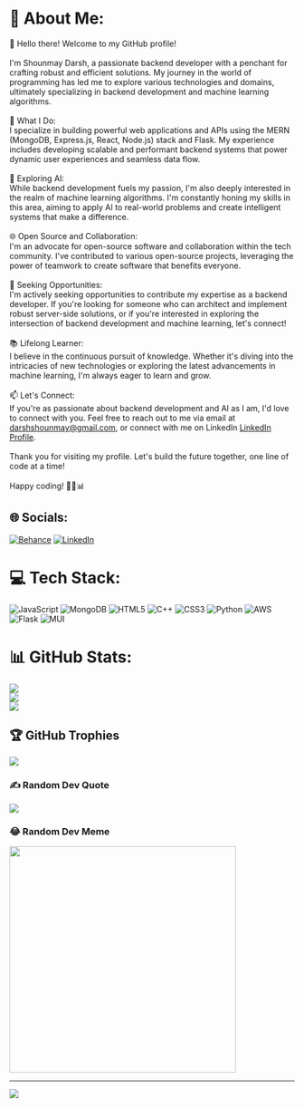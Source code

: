 # 💫 About Me:
👋 Hello there! Welcome to my GitHub profile!<br><br>I'm Shounmay Darsh, a passionate backend developer with a penchant for crafting robust and efficient solutions. My journey in the world of programming has led me to explore various technologies and domains, ultimately specializing in backend development and machine learning algorithms.<br><br>🚀 What I Do:<br>I specialize in building powerful web applications and APIs using the MERN (MongoDB, Express.js, React, Node.js) stack and Flask. My experience includes developing scalable and performant backend systems that power dynamic user experiences and seamless data flow.<br><br>🤖 Exploring AI:<br>While backend development fuels my passion, I'm also deeply interested in the realm of machine learning algorithms. I'm constantly honing my skills in this area, aiming to apply AI to real-world problems and create intelligent systems that make a difference.<br><br>🌐 Open Source and Collaboration:<br>I'm an advocate for open-source software and collaboration within the tech community. I've contributed to various open-source projects, leveraging the power of teamwork to create software that benefits everyone.<br><br>💼 Seeking Opportunities:<br>I'm actively seeking opportunities to contribute my expertise as a backend developer. If you're looking for someone who can architect and implement robust server-side solutions, or if you're interested in exploring the intersection of backend development and machine learning, let's connect!<br><br>📚 Lifelong Learner:<br>I believe in the continuous pursuit of knowledge. Whether it's diving into the intricacies of new technologies or exploring the latest advancements in machine learning, I'm always eager to learn and grow.<br><br>📫 Let's Connect:<br>If you're as passionate about backend development and AI as I am, I'd love to connect with you. Feel free to reach out to me via email at darshshounmay@gmail.com, or connect with me on LinkedIn [LinkedIn Profile](https://www.linkedin.com/in/shounmay/).<br><br>Thank you for visiting my profile. Let's build the future together, one line of code at a time!<br><br>Happy coding! 🚀🔧📊<br>


## 🌐 Socials:
[![Behance](https://img.shields.io/badge/Behance-1769ff?logo=behance&logoColor=white)](https://behance.net/Shounmay) [![LinkedIn](https://img.shields.io/badge/LinkedIn-%230077B5.svg?logo=linkedin&logoColor=white)](https://linkedin.com/in/Shounmay) 

# 💻 Tech Stack:
![JavaScript](https://img.shields.io/badge/javascript-%23323330.svg?style=for-the-badge&logo=javascript&logoColor=%23F7DF1E) ![MongoDB](https://img.shields.io/badge/MongoDB-%234ea94b.svg?style=for-the-badge&logo=mongodb&logoColor=white) ![HTML5](https://img.shields.io/badge/html5-%23E34F26.svg?style=for-the-badge&logo=html5&logoColor=white) ![C++](https://img.shields.io/badge/c++-%2300599C.svg?style=for-the-badge&logo=c%2B%2B&logoColor=white) ![CSS3](https://img.shields.io/badge/css3-%231572B6.svg?style=for-the-badge&logo=css3&logoColor=white) ![Python](https://img.shields.io/badge/python-3670A0?style=for-the-badge&logo=python&logoColor=ffdd54) ![AWS](https://img.shields.io/badge/AWS-%23FF9900.svg?style=for-the-badge&logo=amazon-aws&logoColor=white) ![Flask](https://img.shields.io/badge/flask-%23000.svg?style=for-the-badge&logo=flask&logoColor=white) ![MUI](https://img.shields.io/badge/MUI-%230081CB.svg?style=for-the-badge&logo=material-ui&logoColor=white)
# 📊 GitHub Stats:
![](https://github-readme-stats.vercel.app/api?username=Shounmay&theme=dark&hide_border=false&include_all_commits=true&count_private=false)<br/>
![](https://github-readme-streak-stats.herokuapp.com/?user=Shounmay&theme=dark&hide_border=false)<br/>
![](https://github-readme-stats.vercel.app/api/top-langs/?username=Shounmay&theme=dark&hide_border=false&include_all_commits=true&count_private=false&layout=compact)

## 🏆 GitHub Trophies
![](https://github-profile-trophy.vercel.app/?username=Shounmay&theme=radical&no-frame=false&no-bg=true&margin-w=4)

### ✍️ Random Dev Quote
![](https://quotes-github-readme.vercel.app/api?type=horizontal&theme=radical)

### 😂 Random Dev Meme
<img src='https://randommeme-five.vercel.app/' style="height: 400px;"/>

---
[![](https://visitcount.itsvg.in/api?id=Shounmay&icon=0&color=0)](https://visitcount.itsvg.in)

